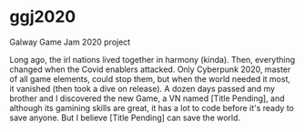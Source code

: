 # ggj2020
Galway Game Jam 2020 project

Long ago, the irl nations lived together in harmony (kinda). Then, everything changed when the Covid enablers attacked. Only Cyberpunk 2020, master of all game elements, could stop them, but when the world needed it most, it vanished (then took a dive on release). A dozen days passed and my brother and I discovered the new Game, a VN named [Title Pending], and although its gamining skills are great, it has a lot to code before it's ready to save anyone. But I believe [Title Pending] can save the world.
